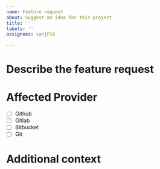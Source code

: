 ```yaml
---
name: Feature request
about: Suggest an idea for this project
title: ''
labels: ''
assignees: sanjP10

---
```


# Describe the feature request


# Affected Provider
* [ ] Github
* [ ] Gitlab
* [ ] Bitbucket
* [ ] Git

# Additional context
